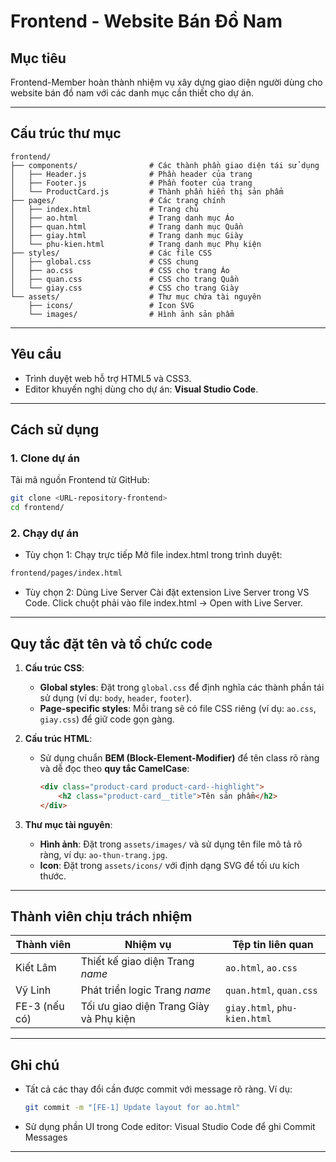 # Frontend - Website Bán Đồ Nam

## **Mục tiêu**
Frontend-Member hoàn thành nhiệm vụ xây dựng giao diện người dùng cho website bán đồ nam với các danh mục cần thiết cho dự án.

---

## **Cấu trúc thư mục**
```plaintext
frontend/
├── components/                # Các thành phần giao diện tái sử dụng
│   ├── Header.js              # Phần header của trang
│   ├── Footer.js              # Phần footer của trang
│   └── ProductCard.js         # Thành phần hiển thị sản phẩm
├── pages/                     # Các trang chính
│   ├── index.html             # Trang chủ
│   ├── ao.html                # Trang danh mục Áo
│   ├── quan.html              # Trang danh mục Quần
│   ├── giay.html              # Trang danh mục Giày
│   └── phu-kien.html          # Trang danh mục Phụ kiện
├── styles/                    # Các file CSS
│   ├── global.css             # CSS chung
│   ├── ao.css                 # CSS cho trang Áo
│   ├── quan.css               # CSS cho trang Quần
│   └── giay.css               # CSS cho trang Giày
└── assets/                    # Thư mục chứa tài nguyên
    ├── icons/                 # Icon SVG
    └── images/                # Hình ảnh sản phẩm
```
---

## **Yêu cầu**
- Trình duyệt web hỗ trợ HTML5 và CSS3.
- Editor khuyến nghị dùng cho dự án: **Visual Studio Code**.

---

## **Cách sử dụng**
### **1. Clone dự án**
Tải mã nguồn Frontend từ GitHub:
```bash
git clone <URL-repository-frontend>
cd frontend/
```

### **2. Chạy dự án**
- Tùy chọn 1: Chạy trực tiếp
Mở file index.html trong trình duyệt:
```bash
frontend/pages/index.html
```
- Tùy chọn 2: Dùng Live Server
Cài đặt extension Live Server trong VS Code.
Click chuột phải vào file index.html → Open with Live Server.

---

## **Quy tắc đặt tên và tổ chức code**
1. **Cấu trúc CSS**:
   - **Global styles**: Đặt trong `global.css` để định nghĩa các thành phần tái sử dụng (ví dụ: `body`, `header`, `footer`).
   - **Page-specific styles**: Mỗi trang sẽ có file CSS riêng (ví dụ: `ao.css`, `giay.css`) để giữ code gọn gàng.

2. **Cấu trúc HTML**:
   - Sử dụng chuẩn **BEM (Block-Element-Modifier)** để tên class rõ ràng và dễ đọc theo **quy tắc CamelCase**:
     ```html
     <div class="product-card product-card--highlight">
         <h2 class="product-card__title">Tên sản phẩm</h2>
     </div>
     ```

3. **Thư mục tài nguyên**:
   - **Hình ảnh**: Đặt trong `assets/images/` và sử dụng tên file mô tả rõ ràng, ví dụ: `ao-thun-trang.jpg`.
   - **Icon**: Đặt trong `assets/icons/` với định dạng SVG để tối ưu kích thước.

---

## **Thành viên chịu trách nhiệm**
| **Thành viên** | **Nhiệm vụ**              | **Tệp tin liên quan**         |
|-----------------|---------------------------|--------------------------------|
| Kiết Lâm           | Thiết kế giao diện Trang *name* | `ao.html`, `ao.css`           |
| Vỹ Linh           | Phát triển logic Trang *name* | `quan.html`, `quan.css`       |
| FE-3 (nếu có)  | Tối ưu giao diện Trang Giày và Phụ kiện | `giay.html`, `phu-kien.html` |

---

## **Ghi chú**
- Tất cả các thay đổi cần được commit với message rõ ràng. Ví dụ:
  ```bash
  git commit -m "[FE-1] Update layout for ao.html"

- Sử dụng phần UI trong Code editor: Visual Studio Code để ghi Commit Messages


---

